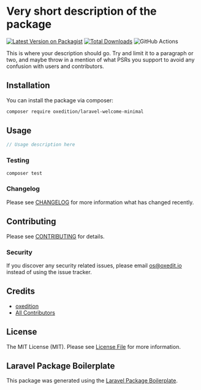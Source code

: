 # Very short description of the package

[![Latest Version on Packagist](https://img.shields.io/packagist/v/oxedition/laravel-welcome-minimal.svg?style=flat-square)](https://packagist.org/packages/oxedition/laravel-welcome-minimal)
[![Total Downloads](https://img.shields.io/packagist/dt/oxedition/laravel-welcome-minimal.svg?style=flat-square)](https://packagist.org/packages/oxedition/laravel-welcome-minimal)
![GitHub Actions](https://github.com/oxedition/laravel-welcome-minimal/actions/workflows/main.yml/badge.svg)

This is where your description should go. Try and limit it to a paragraph or two, and maybe throw in a mention of what PSRs you support to avoid any confusion with users and contributors.

## Installation

You can install the package via composer:

```bash
composer require oxedition/laravel-welcome-minimal
```

## Usage

```php
// Usage description here
```

### Testing

```bash
composer test
```

### Changelog

Please see [CHANGELOG](CHANGELOG.md) for more information what has changed recently.

## Contributing

Please see [CONTRIBUTING](CONTRIBUTING.md) for details.

### Security

If you discover any security related issues, please email os@oxedit.io instead of using the issue tracker.

## Credits

-   [oxedition](https://github.com/oxedition)
-   [All Contributors](../../contributors)

## License

The MIT License (MIT). Please see [License File](LICENSE.md) for more information.

## Laravel Package Boilerplate

This package was generated using the [Laravel Package Boilerplate](https://laravelpackageboilerplate.com).
